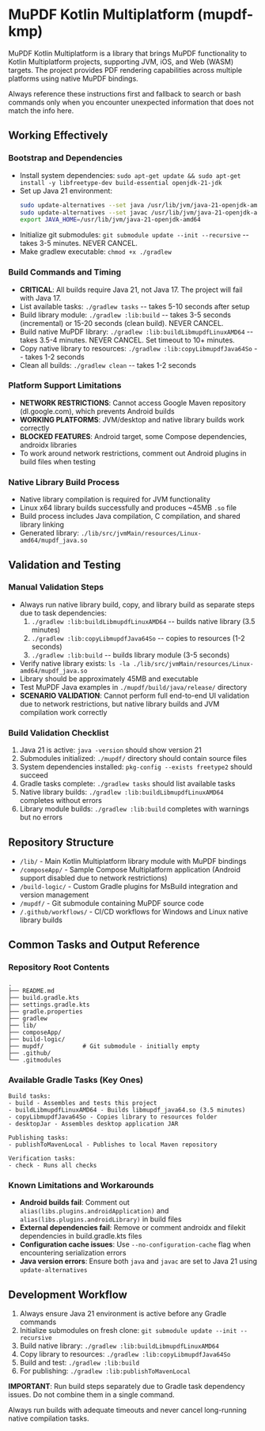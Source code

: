 # MuPDF Kotlin Multiplatform (mupdf-kmp)

MuPDF Kotlin Multiplatform is a library that brings MuPDF functionality to Kotlin Multiplatform projects, supporting JVM, iOS, and Web (WASM) targets. The project provides PDF rendering capabilities across multiple platforms using native MuPDF bindings.

Always reference these instructions first and fallback to search or bash commands only when you encounter unexpected information that does not match the info here.

## Working Effectively

### Bootstrap and Dependencies
- Install system dependencies: `sudo apt-get update && sudo apt-get install -y libfreetype-dev build-essential openjdk-21-jdk`
- Set up Java 21 environment: 
  ```bash
  sudo update-alternatives --set java /usr/lib/jvm/java-21-openjdk-amd64/bin/java
  sudo update-alternatives --set javac /usr/lib/jvm/java-21-openjdk-amd64/bin/javac
  export JAVA_HOME=/usr/lib/jvm/java-21-openjdk-amd64
  ```
- Initialize git submodules: `git submodule update --init --recursive` -- takes 3-5 minutes. NEVER CANCEL.
- Make gradlew executable: `chmod +x ./gradlew`

### Build Commands and Timing
- **CRITICAL**: All builds require Java 21, not Java 17. The project will fail with Java 17.
- List available tasks: `./gradlew tasks` -- takes 5-10 seconds after setup
- Build library module: `./gradlew :lib:build` -- takes 3-5 seconds (incremental) or 15-20 seconds (clean build). NEVER CANCEL.
- Build native MuPDF library: `./gradlew :lib:buildLibmupdfLinuxAMD64` -- takes 3.5-4 minutes. NEVER CANCEL. Set timeout to 10+ minutes.
- Copy native library to resources: `./gradlew :lib:copyLibmupdfJava64So` -- takes 1-2 seconds
- Clean all builds: `./gradlew clean` -- takes 1-2 seconds

### Platform Support Limitations
- **NETWORK RESTRICTIONS**: Cannot access Google Maven repository (dl.google.com), which prevents Android builds
- **WORKING PLATFORMS**: JVM/desktop and native library builds work correctly
- **BLOCKED FEATURES**: Android target, some Compose dependencies, androidx libraries
- To work around network restrictions, comment out Android plugins in build files when testing

### Native Library Build Process
- Native library compilation is required for JVM functionality
- Linux x64 library builds successfully and produces ~45MB `.so` file
- Build process includes Java compilation, C compilation, and shared library linking
- Generated library: `./lib/src/jvmMain/resources/Linux-amd64/mupdf_java.so`

## Validation and Testing

### Manual Validation Steps
- Always run native library build, copy, and library build as separate steps due to task dependencies:
  1. `./gradlew :lib:buildLibmupdfLinuxAMD64` -- builds native library (3.5 minutes)
  2. `./gradlew :lib:copyLibmupdfJava64So` -- copies to resources (1-2 seconds)  
  3. `./gradlew :lib:build` -- builds library module (3-5 seconds)
- Verify native library exists: `ls -la ./lib/src/jvmMain/resources/Linux-amd64/mupdf_java.so`
- Library should be approximately 45MB and executable
- Test MuPDF Java examples in `./mupdf/build/java/release/` directory
- **SCENARIO VALIDATION**: Cannot perform full end-to-end UI validation due to network restrictions, but native library builds and JVM compilation work correctly

### Build Validation Checklist
1. Java 21 is active: `java -version` should show version 21
2. Submodules initialized: `./mupdf/` directory should contain source files  
3. System dependencies installed: `pkg-config --exists freetype2` should succeed
4. Gradle tasks complete: `./gradlew tasks` should list available tasks
5. Native library builds: `./gradlew :lib:buildLibmupdfLinuxAMD64` completes without errors
6. Library module builds: `./gradlew :lib:build` completes with warnings but no errors

## Repository Structure
- `/lib/` - Main Kotlin Multiplatform library module with MuPDF bindings
- `/composeApp/` - Sample Compose Multiplatform application (Android support disabled due to network restrictions)
- `/build-logic/` - Custom Gradle plugins for MsBuild integration and version management
- `/mupdf/` - Git submodule containing MuPDF source code
- `/.github/workflows/` - CI/CD workflows for Windows and Linux native library builds

## Common Tasks and Output Reference

### Repository Root Contents
```
.
├── README.md
├── build.gradle.kts
├── settings.gradle.kts  
├── gradle.properties
├── gradlew
├── lib/
├── composeApp/
├── build-logic/
├── mupdf/           # Git submodule - initially empty
├── .github/
└── .gitmodules
```

### Available Gradle Tasks (Key Ones)
```
Build tasks:
- build - Assembles and tests this project
- buildLibmupdfLinuxAMD64 - Builds libmupdf_java64.so (3.5 minutes)
- copyLibmupdfJava64So - Copies library to resources folder
- desktopJar - Assembles desktop application JAR

Publishing tasks:
- publishToMavenLocal - Publishes to local Maven repository

Verification tasks:
- check - Runs all checks
```

### Known Limitations and Workarounds
- **Android builds fail**: Comment out `alias(libs.plugins.androidApplication)` and `alias(libs.plugins.androidLibrary)` in build files
- **External dependencies fail**: Remove or comment androidx and filekit dependencies in build.gradle.kts files
- **Configuration cache issues**: Use `--no-configuration-cache` flag when encountering serialization errors
- **Java version errors**: Ensure both `java` and `javac` are set to Java 21 using `update-alternatives`

## Development Workflow
1. Always ensure Java 21 environment is active before any Gradle commands
2. Initialize submodules on fresh clone: `git submodule update --init --recursive`
3. Build native library: `./gradlew :lib:buildLibmupdfLinuxAMD64`
4. Copy library to resources: `./gradlew :lib:copyLibmupdfJava64So`  
5. Build and test: `./gradlew :lib:build`
6. For publishing: `./gradlew :lib:publishToMavenLocal`

**IMPORTANT**: Run build steps separately due to Gradle task dependency issues. Do not combine them in a single command.

Always run builds with adequate timeouts and never cancel long-running native compilation tasks.
